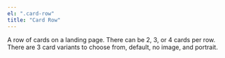 ```yaml
---
el: ".card-row"
title: "Card Row"
---
```

A row of cards on a landing page. There can be 2, 3, or 4 cards per row. There are 3 card variants to choose from, default, no image, and portrait.
